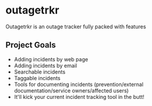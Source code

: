 # outagetrkr

Outagetrkr is an outage tracker fully packed with features

## Project Goals
- Adding incidents by web page
- Adding incidents by email
- Searchable incidents
- Taggable incidents
- Tools for documenting incidents (prevention/external documentation/service owners/affected users)
- It'll kick your current incident tracking tool in the butt!
